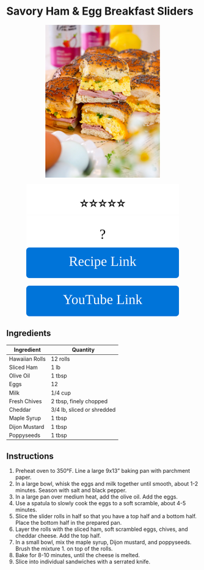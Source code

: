 # Savory Ham & Egg Breakfast Sliders
<p align="center">
  <img src="images/savory-ham-egg-breakfast-sliders.jpg" width="300" height="400">
</p>

<div align="center">
  <img src="stars.svg" alt="Rating">
</div>

<div align="center">
  <img src="unknown-rating.svg" alt="Unknown Rating" style="color: #0074D9;">
</div>

<div align="center">
  <a href="https://www.abrightmoment.com/recipes/savory-ham-egg-breakfast-sliders">
    <img src="recipe-button.svg" alt="Recipe Link">
  </a>
</div>

<br>

<div align="center">
  <a href="https://youtu.be/-8hLKZqaynY">
    <img src="youtube-button.svg" alt="YouTube Link">
  </a>
</div>

## Ingredients
| Ingredient | Quantity |
| --- | --- |
| Hawaiian Rolls | 12 rolls |
| Sliced Ham | 1 lb |
| Olive Oil | 1 tbsp |
| Eggs | 12 |
| Milk | 1/4 cup |
| Fresh Chives | 2 tbsp, finely chopped |
| Cheddar | 3/4 lb, sliced or shredded |
| Maple Syrup | 1 tbsp |
| Dijon Mustard | 1 tbsp |
| Poppyseeds | 1 tbsp |


## Instructions
1. Preheat oven to 350°F. Line a large 9x13” baking pan with parchment paper.
1. In a large bowl, whisk the eggs and milk together until smooth, about 1-2 minutes. Season with salt and black pepper.
1. In a large pan over medium heat, add the olive oil. Add the eggs.
1. Use a spatula to slowly cook the eggs to a soft scramble, about 4-5 minutes.
1. Slice the slider rolls in half so that you have a top half and a bottom half. Place the bottom half in the prepared pan.
1. Layer the rolls with the sliced ham, soft scrambled eggs, chives, and cheddar cheese. Add the top half.
1. In a small bowl, mix the maple syrup, Dijon mustard, and poppyseeds. Brush the mixture 1. on top of the rolls.
1. Bake for 8-10 minutes, until the cheese is melted.
1. Slice into individual sandwiches with a serrated knife.
